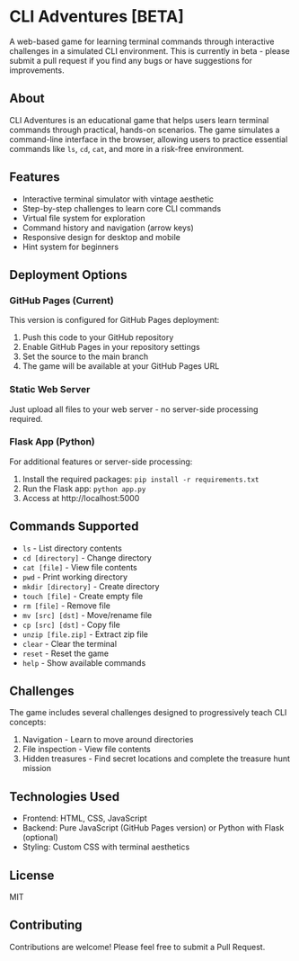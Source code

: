 # CLI Adventures [BETA]

A web-based game for learning terminal commands through interactive challenges in a simulated CLI environment. This is currently in beta - please submit a pull request if you find any bugs or have suggestions for improvements.

## About

CLI Adventures is an educational game that helps users learn terminal commands through practical, hands-on scenarios. The game simulates a command-line interface in the browser, allowing users to practice essential commands like `ls`, `cd`, `cat`, and more in a risk-free environment.

## Features

- Interactive terminal simulator with vintage aesthetic
- Step-by-step challenges to learn core CLI commands
- Virtual file system for exploration
- Command history and navigation (arrow keys)
- Responsive design for desktop and mobile
- Hint system for beginners

## Deployment Options

### GitHub Pages (Current)

This version is configured for GitHub Pages deployment:
1. Push this code to your GitHub repository
2. Enable GitHub Pages in your repository settings
3. Set the source to the main branch
4. The game will be available at your GitHub Pages URL

### Static Web Server

Just upload all files to your web server - no server-side processing required.

### Flask App (Python)

For additional features or server-side processing:

1. Install the required packages: `pip install -r requirements.txt`
2. Run the Flask app: `python app.py`
3. Access at http://localhost:5000

## Commands Supported

- `ls` - List directory contents
- `cd [directory]` - Change directory
- `cat [file]` - View file contents
- `pwd` - Print working directory
- `mkdir [directory]` - Create directory
- `touch [file]` - Create empty file
- `rm [file]` - Remove file
- `mv [src] [dst]` - Move/rename file
- `cp [src] [dst]` - Copy file
- `unzip [file.zip]` - Extract zip file
- `clear` - Clear the terminal
- `reset` - Reset the game
- `help` - Show available commands

## Challenges

The game includes several challenges designed to progressively teach CLI concepts:
1. Navigation - Learn to move around directories
2. File inspection - View file contents
3. Hidden treasures - Find secret locations and complete the treasure hunt mission

## Technologies Used

- Frontend: HTML, CSS, JavaScript
- Backend: Pure JavaScript (GitHub Pages version) or Python with Flask (optional)
- Styling: Custom CSS with terminal aesthetics

## License

MIT

## Contributing

Contributions are welcome! Please feel free to submit a Pull Request.